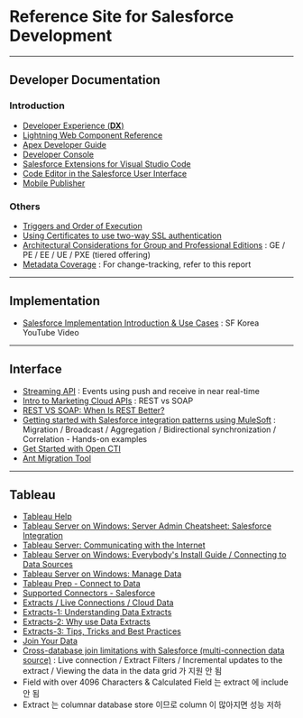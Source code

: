 # Reference Site for Salesforce Development    

---
## Developer Documentation  

### Introduction   

- [Developer Experience (**DX**)](https://developer.salesforce.com/developer-centers/developer-experience/)  
- [Lightning Web Component Reference](https://developer.salesforce.com/docs/component-library/overview/components) 
- [Apex Developer Guide](https://developer.salesforce.com/docs/atlas.en-us.230.0.apexcode.meta/apexcode/apex_dev_guide.htm) 
- [Developer Console](https://help.salesforce.com/articleView?id=sf.code_system_log.htm&type=5#code_system_log)
- [Salesforce Extensions for Visual Studio Code](https://developer.salesforce.com/tools/vscode/)
- [Code Editor in the Salesforce User Interface](https://help.salesforce.com/articleView?id=sf.code_define_package.htm&type=5#code_define_package)  
- [Mobile Publisher](https://dreamevent.secure.force.com/articleView?id=sf.s1_branded_apps.htm&type=5)  

### Others  

- [Triggers and Order of Execution](https://developer.salesforce.com/docs/atlas.en-us.apexcode.meta/apexcode/apex_triggers_order_of_execution.htm)  
- [Using Certificates to use two-way SSL authentication](https://developer.salesforce.com/docs/atlas.en-us.apexcode.meta/apexcode/apex_callouts_client_certs.htm)
- [Architectural Considerations for Group and Professional Editions](https://developer.salesforce.com/docs/atlas.en-us.216.0.packagingGuide.meta/packagingGuide/dev_packages_for_pe_ge.htm) : GE / PE / EE / UE / PXE (tiered offering)  
- [Metadata Coverage](https://developer.salesforce.com/docs/metadata-coverage/51) : For change-tracking, refer to this report  

---
## Implementation 

- [Salesforce Implementation Introduction & Use Cases](https://www.youtube.com/playlist?list=PLwDkE0LEAzzGbzqF_8gr1tXA3igEdQswM) : SF Korea YouTube Video  

---
## Interface  

- [Streaming API](https://developer.salesforce.com/docs/atlas.en-us.api_streaming.meta/api_streaming/intro_stream.htm) : Events using push and receive in near real-time  
- [Intro to Marketing Cloud APIs](https://developer.salesforce.com/docs/atlas.en-us.mc-apis.meta/mc-apis/index-api.htm) : REST vs SOAP  
- [REST VS SOAP: When Is REST Better?](https://stormpath.com/blog/rest-vs-soap)  
- [Getting started with Salesforce integration patterns using MuleSoft](https://developer.mulesoft.com/tutorials-and-howtos/quick-start/getting-started-with-salesforce-integration-patterns-using-mulesoft/?utm_source=email&utm_medium=referral&utm_campaign=anypoint-onboarding-nurture&mkt_tok=NTY0LVNaUy0xMzYAAAF8HgHgm8BDPosP49-vPl-Gk8G60ZwYtrQQIC-cWqkbu2TdYNQnX_YoMu2KUD3S6H5Jm9C8XfiF7M5MKCmL6_BuwXxyHvqgSYGFHd7dxwDcSwuev4U) : Migration / Broadcast / Aggregation / Bidirectional synchronization / Correlation - Hands-on examples  
- [Get Started with Open CTI](https://developer.salesforce.com/docs/atlas.en-us.api_cti.meta/api_cti/sforce_api_cti_intro.htm)  
- [Ant Migration Tool](https://developer.salesforce.com/docs/atlas.en-us.daas.meta/daas/meta_development.htm)  

---
## Tableau  

- [Tableau Help](https://www.tableau.com/support/help)  
- [Tableau Server on Windows: Server Admin Cheatsheet: Salesforce Integration](https://help.tableau.com/current/server/en-us/tableau_admin_salesforce_integration.htm)
- [Tableau Server: Communicating with the Internet](https://help.tableau.com/current/server/en-us/plan_network.htm)  
- [Tableau Server on Windows: Everybody's Install Guide / Connecting to Data Sources](https://help.tableau.com/current/guides/everybody-install/en-us/everybody_admin_data.htm)  
- [Tableau Server on Windows: Manage Data](https://help.tableau.com/current/server/en-us/manage_data_section.htm)  
- [Tableau Prep - Connect to Data](https://help.tableau.com/current/prep/en-us/prep_connect.htm#salesforce_data)  
- [Supported Connectors - Salesforce](https://help.tableau.com/current/pro/desktop/en-us/examples_salesforce.htm)  
- [Extracts / Live Connections / Cloud Data](https://www.tableau.com/about/blog/2016/4/tableau-online-tips-extracts-live-connections-cloud-data-53351)  
- [Extracts-1: Understanding Data Extracts](https://www.tableau.com/about/blog/2014/7/understanding-tableau-data-extracts-part1)  
- [Extracts-2: Why use Data Extracts](https://www.tableau.com/about/blog/2014/7/why-use-tableau-data-extracts-32187)   
- [Extracts-3: Tips, Tricks and Best Practices](https://www.tableau.com/tableau-data-extracts-part3)  
- [Join Your Data](https://help.tableau.com/current/pro/desktop/en-us/joining_tables.htm)  
- [Cross-database join limitations with Salesforce (multi-connection data source)](https://help.tableau.com/current/pro/desktop/en-us/examples_salesforce.htm) : Live connection / Extract Filters / Incremental updates to the extract / Viewing the data in the data grid 가 지원 안 됨
- Field with over 4096 Characters & Calculated Field 는 extract 에 include 안 됨
- Extract 는 columnar database store 이므로 column 이 많아지면 성능 저하  





